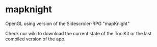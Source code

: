 # mapknight
OpenGL using version of the Sidescroler-RPG "mapKnight"

Check our wiki to download the current state of the ToolKit or the last compiled version of the app.
